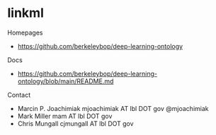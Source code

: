 linkml
=======

Homepages
* https://github.com/berkeleybop/deep-learning-ontology

Docs
* https://github.com/berkeleybop/deep-learning-ontology/blob/main/README.md

Contact
* Marcin P. Joachimiak mjoachimiak AT lbl DOT gov @mjoachimiak
* Mark Miller mam AT lbl DOT gov
* Chris Mungall cjmungall AT lbl DOT gov
